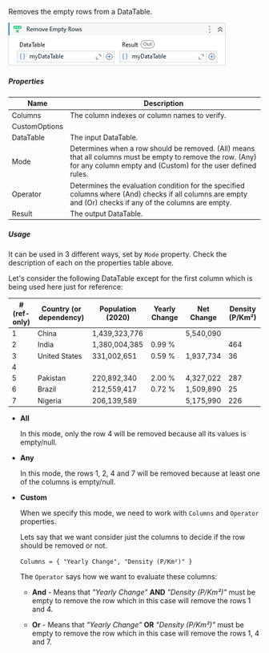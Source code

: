 Removes the empty rows from a DataTable.

![](../img/activities/RemoveEmptyRows.png)

##### Properties

|Name         |Description                                                                                                                                                               |
|-------------|--------------------------------------------------------------------------------------------------------------------------------------------------------------------------|
|Columns      |The column indexes or column names to verify.                                                                                                                             |
|CustomOptions||
|DataTable    |The input DataTable.                                                                                                                                                      |
|Mode         |Determines when a row should be removed. (All) means that all columns must be empty to remove the row. (Any) for any column empty and (Custom) for the user defined rules.|
|Operator     |Determines the evaluation condition for the specified columns where (And) checks if all columns are empty and (Or) checks if any of the columns are empty.                |
|Result       |The output DataTable.                                                                                                                                                     |


##### Usage

It can be used in 3 different ways, set by `Mode` property. 
Check the description of each on the properties table above.

Let's consider the following DataTable except for the first column which is being used here just for reference:

| \# (ref-only) | Country (or dependency) | Population (2020) | Yearly Change | Net Change | Density (P/Km²) |
| ------------- | ----------------------- | ----------------- | ------------- | ---------- | --------------- |
| 1             | China                   | 1,439,323,776     |               | 5,540,090  |                 |
| 2             | India                   | 1,380,004,385     | 0.99 %        |            | 464             |
| 3             | United States           | 331,002,651       | 0.59 %        | 1,937,734  | 36              |
| 4             |                         |                   |               |            |                 |
| 5             | Pakistan                | 220,892,340       | 2.00 %        | 4,327,022  | 287             |
| 6             | Brazil                  | 212,559,417       | 0.72 %        | 1,509,890  | 25              |
| 7             | Nigeria                 | 206,139,589       |               | 5,175,990  | 226             |

- **All**

    In this mode, only the row 4 will be removed because all its values is empty/null.

- **Any**
  
    In this mode, the rows 1, 2, 4 and 7 will be removed because at least one of the columns is empty/null.

- **Custom**
  
    When we specify this mode, we need to work with `Columns` and `Operator` properties.

    Lets say that we want consider just the columns to decide if the row should be removed or not.

    `Columns = { "Yearly Change", "Density (P/Km²)" }`

    The `Operator` says how we want to evaluate these columns:

    - **And** - Means that *"Yearly Change"* **AND** *"Density (P/Km²)"* must be empty to remove the row which in this case will remove the rows 1 and 4.

    - **Or** - Means that *"Yearly Change"* **OR** *"Density (P/Km²)"* must be empty to remove the row which in this case will remove the rows 1, 4 and 7.


